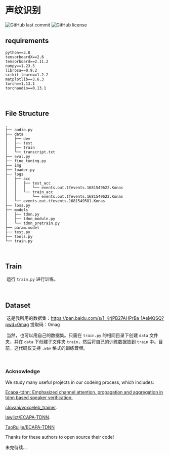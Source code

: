 # 声纹识别

![GitHub last commit](https://img.shields.io/github/last-commit/konas122/Voiceprint-recognition)
![GitHub license](https://img.shields.io/github/license/konas122/Voiceprint-recognition?style=flat-square)

## requirements

```
python==3.8
tensorboardX==2.6
tensorboard==2.11.2
numpy==1.23.5
librosa==0.9.2
scikit-learn==1.2.2
matplotlib==3.6.3
torch==1.13.1
torchaudio==0.13.1            
```

​	
## File Structure
```
.
├── audio.py
├── data
│   ├── dev
│   ├── test
│   ├── train
│   └── transcript.txt
├── eval.py
├── fine_tuning.py
├── img
├── loader.py
├── logs
│   ├── acc
│   │   ├── test_acc
│   │   │   └── events.out.tfevents.1681549622.Konas
│   │   └── train_acc
│   │       └── events.out.tfevents.1681549622.Konas
│   └── events.out.tfevents.1681549581.Konas
├── loss.py
├── models
│   ├── tdnn.py
│   ├── tdnn_module.py
│   └── tdnn_pretrain.py
├── param.model
├── test.py
├── tools.py
└── train.py
```

​	
## Train
​	运行 `train.py` 进行训练。



​	
## Dataset
​	这是我所用的数据集：https://pan.baidu.com/s/1_KrjPB27AHPrBa_1AeMQSQ?pwd=0mag	提取码：0mag	

​	当然，也可以用自己的数据集。只需在 `train.py` 的相同目录下创建 `data` 文件夹，并在 `data` 下创建子文件夹 `train`，然后将自己的训练数据放到 `train` 中。目前，这代码仅支持 `.wav` 格式的训练音频。

​	

### Acknowledge

We study many useful projects in our codeing process, which includes:

[Ecapa-tdnn: Emphasized channel attention, propagation and aggregation in tdnn based speaker verification.](https://arxiv.org/abs/2005.07143v3)

[clovaai/voxceleb_trainer](https://github.com/clovaai/voxceleb_trainer).

[lawlict/ECAPA-TDNN](https://github.com/lawlict/ECAPA-TDNN/blob/master/ecapa_tdnn.py).

[TaoRuijie/ECAPA-TDNN](https://github.com/TaoRuijie/ECAPA-TDNN)

Thanks for these authors to open source their code!

未完待续...

